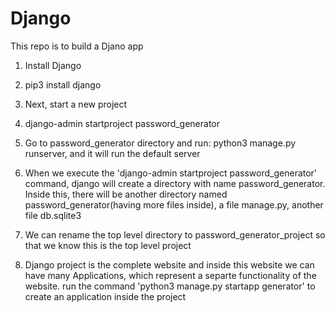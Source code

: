# Django
This repo is to build a Djano app

1. Install Django

 2. pip3 install django

 3. Next, start a new project

 4. django-admin startproject password_generator

 5. Go to password_generator directory and run: python3 manage.py runserver, and it will run the default server
 
 6. When we execute the 'django-admin startproject password_generator' command, django will create a directory with name password_generator. Inside this, there will be another directory named password_generator(having more files inside), a file manage.py, another file db.sqlite3
 
 7. We can rename the top level directory to password_generator_project so that we know this is the top level project
 
 8. Django project is the complete website and inside this website we can have many Applications, which represent a separte functionality of the website.
    run the command 'python3 manage.py startapp generator' to create an application inside the project
